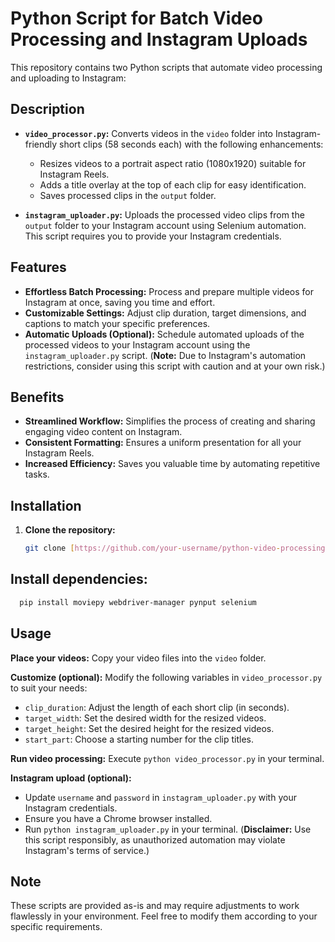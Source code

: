 # Python Script for Batch Video Processing and Instagram Uploads

This repository contains two Python scripts that automate video processing and uploading to Instagram:

## Description

* **`video_processor.py`:** Converts videos in the `video` folder into Instagram-friendly short clips (58 seconds each) with the following enhancements:
    - Resizes videos to a portrait aspect ratio (1080x1920) suitable for Instagram Reels.
    - Adds a title overlay at the top of each clip for easy identification.
    - Saves processed clips in the `output` folder.

* **`instagram_uploader.py`:** Uploads the processed video clips from the `output` folder to your Instagram account using Selenium automation. This script requires you to provide your Instagram credentials.

## Features

* **Effortless Batch Processing:** Process and prepare multiple videos for Instagram at once, saving you time and effort.
* **Customizable Settings:** Adjust clip duration, target dimensions, and captions to match your specific preferences.
* **Automatic Uploads (Optional):** Schedule automated uploads of the processed videos to your Instagram account using the `instagram_uploader.py` script. (**Note:** Due to Instagram's automation restrictions, consider using this script with caution and at your own risk.)

## Benefits

* **Streamlined Workflow:** Simplifies the process of creating and sharing engaging video content on Instagram.
* **Consistent Formatting:** Ensures a uniform presentation for all your Instagram Reels.
* **Increased Efficiency:** Saves you valuable time by automating repetitive tasks.

## Installation

1. **Clone the repository:**

   ```bash
   git clone [https://github.com/your-username/python-video-processing-instagram-uploader.git](https://github.com/your-username/python-video-processing-instagram-uploader.git)
   ```
## Install dependencies:

  ```bash
    pip install moviepy webdriver-manager pynput selenium
  ```

## Usage

**Place your videos:** Copy your video files into the `video` folder.

**Customize (optional):** Modify the following variables in `video_processor.py` to suit your needs:

* `clip_duration`: Adjust the length of each short clip (in seconds).
* `target_width`: Set the desired width for the resized videos.
* `target_height`: Set the desired height for the resized videos.
* `start_part`: Choose a starting number for the clip titles.

**Run video processing:** Execute `python video_processor.py` in your terminal.

**Instagram upload (optional):**

* Update `username` and `password` in `instagram_uploader.py` with your Instagram credentials.
* Ensure you have a Chrome browser installed.
* Run `python instagram_uploader.py` in your terminal. (**Disclaimer:** Use this script responsibly, as unauthorized automation may violate Instagram's terms of service.)

## Note

These scripts are provided as-is and may require adjustments to work flawlessly in your environment. Feel free to modify them according to your specific requirements.
